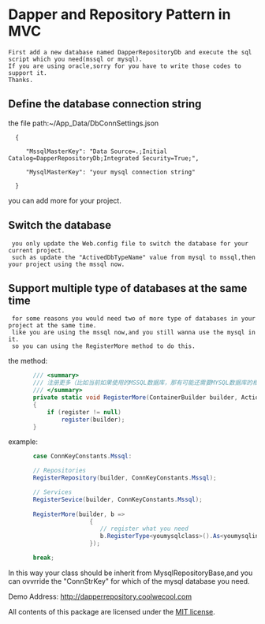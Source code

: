 Dapper and Repository Pattern in MVC 
=

    First add a new database named DapperRepositoryDb and execute the sql script which you need(mssql or mysql). 
    If you are using oracle,sorry for you have to write those codes to support it. 
    Thanks.

## Define the database connection string 
the file path:~/App_Data/DbConnSettings.json

      {

         "MssqlMasterKey": "Data Source=.;Initial Catalog=DapperRepositoryDb;Integrated Security=True;",

         "MysqlMasterKey": "your mysql connection string" 

      }
 you can add more for your project.
 
 ## Switch the database
     you only update the Web.config file to switch the database for your current project.
     such as update the "ActivedDbTypeName" value from mysql to mssql,then your project using the mssql now.
     
 ## Support multiple type of databases at the same time
     for some reasons you would need two of more type of databases in your project at the same time.
     like you are using the mssql now,and you still wanna use the mysql in it.
     so you can using the RegisterMore method to do this.
 the method:
 ``` c#
        /// <summary>
        /// 注册更多（比如当前如果使用的MSSQL数据库，那有可能还需要MYSQL数据库的相关操作，这里就可以作为扩展注册）
        /// </summary>
        private static void RegisterMore(ContainerBuilder builder, Action<ContainerBuilder> register = null)
        {
            if (register != null)
                register(builder);
        }
 ```
 example:
 ``` c#
        case ConnKeyConstants.Mssql:

        // Repositories
        RegisterRepository(builder, ConnKeyConstants.Mssql);

        // Services
        RegisterSevice(builder, ConnKeyConstants.Mssql);
        
        RegisterMore(builder, b =>
                        {
                           // register what you need
                           b.RegisterType<youmysqlclass>().As<youmysqlinterface>().InstancePerLifetimeScope();
                        });

        break;
 ```
 In this way your class should be inherit from MysqlRepositoryBase<T>,and you can ovvrride the "ConnStrKey" for which of the mysql database you need.
 

Demo Address: http://dapperrepository.coolwecool.com

All contents of this package are licensed under the [MIT license](https://opensource.org/licenses/MIT).
